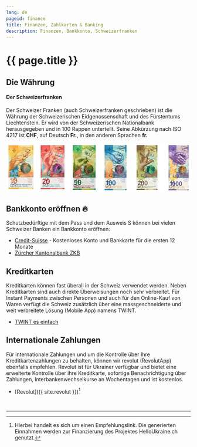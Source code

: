 ```yaml
---
lang: de
pageid: finance
title: Finanzen, Zahlkarten & Banking
description: Finanzen, Bankkonto, Schweizerfranken
---
```

# {{ page.title }}

## Die Währung
#### Der Schweizerfranken
Der Schweizer Franken (auch Schweizerfranken geschrieben) ist die Währung der Schweizerischen Eidgenossenschaft und des Fürstentums Liechtenstein. Er wird von der Schweizerischen Nationalbank herausgegeben und in 100 Rappen  unterteilt. Seine Abkürzung nach ISO 4217 ist **CHF**, auf Deutsch **Fr.**, in den anderen Sprachen **fr.**

![Banknoten der Schweiz](/assets/img/banknoten.jpg)


## Bankkonto eröffnen :fire:
Schutzbedürftige mit dem Pass und dem Ausweis S können bei vielen Schweizer Banken ein Bankkonto eröffnen:

- [Credit-Suisse](https://csx.credit-suisse.com/de/konto-karte/csx/csx-status-s.html) - Kostenloses Konto und Bankkarte für die ersten 12 Monate
- [Zürcher Kantonalbank ZKB](https://www.zkb.ch/de/hilfe/sc/wie-koennen-schutzbeduerftige-aus-der-ukraine-ein-konto-bei-der-.html) 


## Kreditkarten
Kreditkarten können fast überall in der Schweiz verwendet werden.
Neben Kreditkarten sind auch direkte Überweisungen noch sehr verbreitet.
Für Instant Payments zwischen Personen und auch für den Online-Kauf von Waren verfügt die Schweiz zusätzlich über eine massgeschneiderte und weit verbreitete Lösung (Mobile App) namens TWINT.
- [TWINT es einfach](https://www.twint.ch/?lang=de)


## Internationale Zahlungen
Für internationale Zahlungen und um die Kontrolle über Ihre Kreditkartenzahlungen zu behalten, können wir revolut (RevolutApp) ebenfalls empfehlen.
Revolut ist für Ukrainer verfügbar und bietet eine erweiterte Kontrolle über ihre Kreditkarte, sofortige Benachrichtigung über Zahlungen, Interbankenwechselkurse an Wochentagen und ist kostenlos.

- [Revolut]({{ site.revolut }})[^referal]


<br/>

---
[^referal]: Hierbei handelt es sich um einen Empfehlungslink. Die generierten Einnahmen werden zur Finanzierung des Projektes HelloUkraine.ch genutzt.
